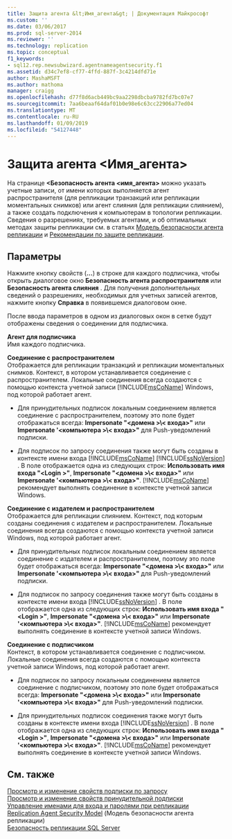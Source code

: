 ```yaml
---
title: Защита агента &lt;Имя_агента&gt; | Документация Майкрософт
ms.custom: ''
ms.date: 03/06/2017
ms.prod: sql-server-2014
ms.reviewer: ''
ms.technology: replication
ms.topic: conceptual
f1_keywords:
- sql12.rep.newsubwizard.agentnameagentsecurity.f1
ms.assetid: d34c7ef8-cf77-4ffd-887f-3c4214dfd71e
author: MashaMSFT
ms.author: mathoma
manager: craigg
ms.openlocfilehash: d77f8d6acb449bc9aa2298dbcba9782fd7bc07e7
ms.sourcegitcommit: 7aa6beaaf64daf01b0e98e6c63cc22906a77ed04
ms.translationtype: MT
ms.contentlocale: ru-RU
ms.lasthandoff: 01/09/2019
ms.locfileid: "54127448"
---
```

# <a name="ltagentnamegt-agent-security"></a>Защита агента &lt;Имя_агента&gt;
  На странице **\<Безопасность агента <имя_агента>** можно указать учетные записи, от имени которых выполняется агент распространителя (для репликации транзакций или репликации моментальных снимков) или агент слияния (для репликации слиянием), а также создать подключения к компьютерам в топологии репликации. Сведения о разрешениях, требуемых агентами, и об оптимальных методах защиты репликации см. в статьях [Модель безопасности агента репликации](security/replication-agent-security-model.md) и [Рекомендации по защите репликации](security/replication-security-best-practices.md).  
  
## <a name="options"></a>Параметры  
 Нажмите кнопку свойств (**...**) в строке для каждого подписчика, чтобы открыть диалоговое окно **Безопасность агента распространителя** или **Безопасность агента слияния** . Для получения дополнительных сведений о разрешениях, необходимых для учетных записей агентов, нажмите кнопку **Справка** в появившемся диалоговом окне.  
  
 После ввода параметров в одном из диалоговых окон в сетке будут отображены сведения о соединении для подписчика.  
  
 **Агент для подписчика**  
 Имя каждого подписчика.  
  
 **Соединение с распространителем**  
 Отображается для репликации транзакций и репликации моментальных снимков. Контекст, в котором устанавливается соединение с распространителем. Локальные соединения всегда создаются с помощью контекста учетной записи [!INCLUDE[msCoName](../../includes/msconame-md.md)] Windows, под которой работает агент.  
  
-   Для принудительных подписок локальным соединением является соединение с распространителем, поэтому это поле будет отображаться всегда: **Impersonate "\<домена >\\< входа\>"** или **Impersonate '\<компьютера >\\< входа\>"** для Push-уведомлений подписки.  
  
-   Для подписок по запросу соединения также могут быть созданы в контексте имени входа [!INCLUDE[msCoName](../../includes/msconame-md.md)] [!INCLUDE[ssNoVersion](../../includes/ssnoversion-md.md)] . В поле отображается одна из следующих строк: **Использовать имя входа "\<Login >"**, **Impersonate "\<домена >\\< входа\>"** или **Impersonate '\<компьютера >\\< входа\>"**. [!INCLUDE[msCoName](../../includes/msconame-md.md)] рекомендует выполнять соединение в контексте учетной записи Windows.  
  
 **Соединение с издателем и распространителем**  
 Отображается для репликации слиянием. Контекст, под которым созданы соединения с издателем и распространителем. Локальные соединения всегда создаются с помощью контекста учетной записи Windows, под которой работает агент.  
  
-   Для принудительных подписок локальным соединением является соединение с издателем и распространителем, поэтому это поле будет отображаться всегда: **Impersonate "\<домена >\\< входа\>"** или **Impersonate '\<компьютера >\\< входа\>"** для Push-уведомлений подписки.  
  
-   Для подписок по запросу соединения также могут быть созданы в контексте имени входа [!INCLUDE[ssNoVersion](../../includes/ssnoversion-md.md)] . В поле отображается одна из следующих строк: **Использовать имя входа "\<Login >"**, **Impersonate "\<домена >\\< входа\>"** или **Impersonate '\<компьютера >\\< входа\>"**. [!INCLUDE[msCoName](../../includes/msconame-md.md)] рекомендует выполнять соединение в контексте учетной записи Windows.  
  
 **Соединение с подписчиком**  
 Контекст, в котором устанавливается соединение с подписчиком. Локальные соединения всегда создаются с помощью контекста учетной записи Windows, под которой работает агент.  
  
-   Для подписок по запросу локальным соединением является соединение с подписчиком, поэтому это поле будет отображаться всегда: **Impersonate "\<домена >\\< входа\>"** или **Impersonate '\<компьютера >\\< входа\>"** для Push-уведомлений подписки.  
  
-   Для принудительных подписок соединения также могут быть созданы в контексте имени входа [!INCLUDE[ssNoVersion](../../includes/ssnoversion-md.md)] . В поле отображается одна из следующих строк: **Использовать имя входа "\<Login >"**, **Impersonate "\<домена >\\< входа\>"** или **Impersonate '\<компьютера >\\< входа\>"**. [!INCLUDE[msCoName](../../includes/msconame-md.md)] рекомендует выполнять соединение в контексте учетной записи Windows.  
  
## <a name="see-also"></a>См. также  
 [Просмотр и изменение свойств подписки по запросу](view-and-modify-pull-subscription-properties.md)   
 [Просмотр и изменение свойств принудительной подписки](view-and-modify-push-subscription-properties.md)   
 [Управление именами для входа и паролями при репликации](security/identity-and-access-control-replication.md#manage-logins-and-passwords-in-replication)   
 [Replication Agent Security Model](security/replication-agent-security-model.md)  (Модель безопасности агента репликации)  
 [Безопасность репликации SQL Server](security/view-and-modify-replication-security-settings.md)  
  
  

